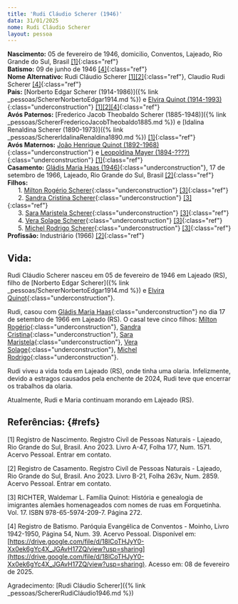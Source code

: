 ```yaml
---
title: 'Rudi Cláudio Scherer (1946)'
data: 31/01/2025
nome: Rudi Cláudio Scherer
layout: pessoa
---
```


**Nascimento:** 05 de fevereiro de 1946, domicilio, Conventos, Lajeado, Rio Grande do Sul, Brasil [[1]](#refs){:class="ref"}<br/>
**Batismo:** 09 de junho de 1946 [[4]](#refs){:class="ref"}<br/>
**Nome Alternativo:** Rudi Cláudio Scherer [[1][2]](#refs){:class="ref"}, Claudio Rudi Scherer [[4]](#refs){:class="ref"}<br/>
**Pais:** [Norberto Edgar Scherer (1914-1986)]({% link _pessoas/SchererNorbertoEdgar1914.md %}) e [Elvira Quinot (1914-1993)](){:class="underconstruction"} [[1][2][4]](#refs){:class="ref"}<br/>
**Avós Paternos:** [Frederico Jacob Theobaldo Scherer (1885-1948)]({% link _pessoas/SchererFredericoJacobTheobaldo1885.md %}) e [Idalina Renaldina Scherer (1890-1973)]({% link _pessoas/SchererIdalinaRenaldina1890.md %}) [[1]](#refs){:class="ref"}<br/>
**Avós Maternos:** [João Henrique Quinot (1892-1968)](){:class="underconstruction"} e [Leopoldina Mayer (1894-????)](){:class="underconstruction"} [[1]](#refs){:class="ref"}<br/>
**Casamento:** [Gládis Maria Haas (1946)](){:class="underconstruction"}, 17 de setembro de 1966, Lajeado, Rio Grande do Sul, Brasil [[2]](#refs){:class="ref"}<br/>
**Filhos:**<br/>
&nbsp;&nbsp;&nbsp;&nbsp;&nbsp;&nbsp;1. [Milton Rogério Scherer](){:class="underconstruction"} [[3]](#refs){:class="ref"}<br/>
&nbsp;&nbsp;&nbsp;&nbsp;&nbsp;&nbsp;2. [Sandra Cristina Scherer](){:class="underconstruction"} [[3]](#refs){:class="ref"}<br/>
&nbsp;&nbsp;&nbsp;&nbsp;&nbsp;&nbsp;3. [Sara Maristela Scherer](){:class="underconstruction"} [[3]](#refs){:class="ref"}<br/>
&nbsp;&nbsp;&nbsp;&nbsp;&nbsp;&nbsp;4. [Vera Solage Scherer](){:class="underconstruction"} [[3]](#refs){:class="ref"}<br/>
&nbsp;&nbsp;&nbsp;&nbsp;&nbsp;&nbsp;5. [Michel Rodrigo Scherer](){:class="underconstruction"} [[3]](#refs){:class="ref"}<br/>
**Profissão:** Industriário (1966) [[2]](#refs){:class="ref"}<br/>




## Vida:

Rudi Cláudio Scherer nasceu em 05 de fevereiro de 1946 em Lajeado (RS), filho de [Norberto Edgar Scherer]({% link _pessoas/SchererNorbertoEdgar1914.md %}) e [Elvira Quinot](){:class="underconstruction"}.

Rudi, casou com [Gládis Maria Haas](){:class="underconstruction"} no dia 17 de setembro de 1966 em Lajeado (RS). O casal teve cinco filhos: [Milton Rogério](){:class="underconstruction"}, [Sandra Cristina](){:class="underconstruction"}, [Sara Maristela](){:class="underconstruction"}, [Vera Solage](){:class="underconstruction"}, [Michel Rodrigo](){:class="underconstruction"}.

Rudi viveu a vida toda em Lajeado (RS), onde tinha uma olaria. Infelizmente, devido a estragos causados pela enchente de 2024, Rudi teve que encerrar os trabalhos da olaria.

Atualmente, Rudi e Maria continuam morando em Lajeado (RS).



## Referências: {#refs}

[1] Registro de Nascimento. Registro Civíl de Pessoas Naturais - Lajeado, Rio Grande do Sul, Brasil. Ano 2023. Livro A-47, Folha 177, Num. 1571. Acervo Pessoal. Entrar em contato.

[2] Registro de Casamento. Registro Civíl de Pessoas Naturais - Lajeado, Rio Grande do Sul, Brasil. Ano 2023. Livro B-21, Folha 263v, Num. 2859. Acervo Pessoal. Entrar em contato.

[3] RICHTER, Waldemar L. Família Quinot: História e genealogia de imigrantes alemães homenageados com nomes de ruas em Forquetinha. Vol. 17. ISBN 978-65-5974-209-7. Página 272.

[4] Registro de Batismo. Paróquia Evangélica de Conventos - Moinho, Livro 1942-1950, Página 54, Num. 39.  Acervo Pessoal. Disponível em: [https://drive.google.com/file/d/18lCoTHJyY0-Xx0ek6gYc4X_JGAvH17ZQ/view?usp=sharing](https://drive.google.com/file/d/18lCoTHJyY0-Xx0ek6gYc4X_JGAvH17ZQ/view?usp=sharing). Acesso em: 08 de fevereiro de 2025.

Agradecimento: [Rudi Cláudio Scherer]({% link _pessoas/SchererRudiCláudio1946.md %})
